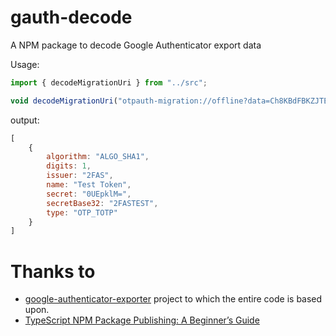 # gauth-decode
A NPM package to decode Google Authenticator export data

Usage:
```typescript
import { decodeMigrationUri } from "../src";

void decodeMigrationUri("otpauth-migration://offline?data=Ch8KBdFBKZJTEgpUZXN0IFRva2VuGgQyRkFTIAEoATACEAEYASAAKIji6ej7%2F%2F%2F%2F%2FwE%3D").then(result = console.log(result));
```
output:

```javascript
[
    {
        algorithm: "ALGO_SHA1",
        digits: 1,
        issuer: "2FAS",
        name: "Test Token",
        secret: "0UEpklM=",
        secretBase32: "2FASTEST",
        type: "OTP_TOTP"
    }
]
```

# Thanks to
* [google-authenticator-exporter](https://github.com/krissrex/google-authenticator-exporter) project to which the entire code is based upon.
* [TypeScript NPM Package Publishing: A Beginner’s Guide](https://pauloe-me.medium.com/typescript-npm-package-publishing-a-beginners-guide-40b95908e69c)
